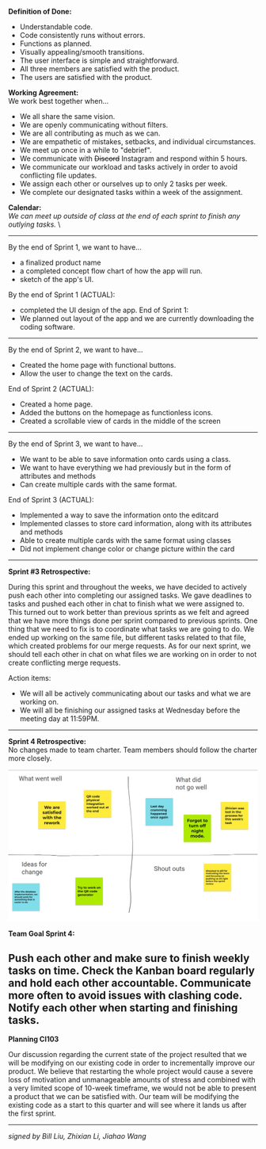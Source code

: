 **Definition of Done:**
- Understandable code.
- Code consistently runs without errors.
- Functions as planned.
- Visually appealing/smooth transitions.
- The user interface is simple and straightforward.
- All three members are satisfied with the product.
- The users are satisfied with the product.

**Working Agreement:** \
We work best together when...
- We all share the same vision.
- We are openly communicating without filters. 
- We are all contributing as much as we can.
- We are empathetic of mistakes, setbacks, and individual circumstances.
- We meet up once in a while to "debrief".
- We communicate with ~~Discord~~ Instagram and respond within 5 hours.
- We communicate our workload and tasks actively in order to avoid conflicting file updates.
- We assign each other or ourselves up to only 2 tasks per week.
- We complete our designated tasks within a week of the assignment. 

**Calendar:** \
_*We can meet up outside of class at the end of each sprint to finish any outlying tasks.*_ \

---------------------------------------------------------------------------------------------------------

By the end of Sprint 1, we want to have...
- a finalized product name
- a completed concept flow chart of how the app will run.
- sketch of the app's UI.

By the end of Sprint 1 (ACTUAL):
- completed the UI design of the app.
End of Sprint 1:
- We planned out layout of the app and we are currently downloading the coding software.

---------------------------------------------------------------------------------------------------------

By the end of Sprint 2, we want to have...
- Created the home page with functional buttons.
- Allow the user to change the text on the cards.

End of Sprint 2 (ACTUAL):
- Created a home page.
- Added the buttons on the homepage as functionless icons.
- Created a scrollable view of cards in the middle of the screen

---------------------------------------------------------------------------------------------------------

By the end of Sprint 3, we want to have...
- We want to be able to save information onto cards using a class.
- We want to have everything we had previously but in the form of attributes and methods
- Can create multiple cards with the same format.

End of Sprint 3 (ACTUAL):
- Implemented a way to save the information onto the editcard 
- Implemented classes to store card information, along with its attributes and methods
- Able to create multiple cards with the same format using classes
- Did not implement change color or change picture within the card

---------------------------------------------------------------------------------------------------------
**Sprint #3 Retrospective:**

During this sprint and throughout the weeks, we have decided to actively push each other into completing our assigned tasks. We gave deadlines to tasks and pushed each other in chat to finish what we were assigned to. This turned out to work better than previous sprints as we felt and agreed that we have more things done per sprint compared to previous sprints. One thing that we need to fix is to coordinate what tasks we are going to do. We ended up working on the same file, but different tasks related to that file, which created problems for our merge requests. As for our next sprint, we should tell each other in chat on what files we are working on in order to not create conflicting merge requests. 

Action items: 
- We will all be actively communicating about our tasks and what we are working on.
- We will all be finishing our assigned tasks at Wednesday before the meeting day at 11:59PM.

-----------------------------------------------------------------------------
**Sprint 4 Retrospective:**  
No changes made to team charter. Team members should follow the charter more closely.

![Web_capture_11-5-2023_144456_jamboard.google.com](uploads/d763b4bc6d96146eb8ace05f841d865d/Web_capture_11-5-2023_144456_jamboard.google.com.jpeg)

**Team Goal Sprint 4:**

Push each other and make sure to finish weekly tasks on time. Check the Kanban board regularly and hold each other accountable. Communicate more often to avoid issues with clashing code. Notify each other when starting and finishing tasks.
---------------------------------------------------------------------------------------------------------

**Planning CI103**

Our discussion regarding the current state of the project resulted that we will be modifying on our existing code in order to incrementally improve our product. We believe that restarting the whole project would cause a severe loss of motivation and unmanageable amounts of stress and combined with a very limited scope of 10-week timeframe, we would not be able to present a product that we can be satisfied with. Our team will be modifying the existing code as a start to this quarter and will see where it lands us after the first sprint.

---------------------------------------------------------------------------------------------------------

_signed by Bill Liu, Zhixian Li, Jiahao Wang_